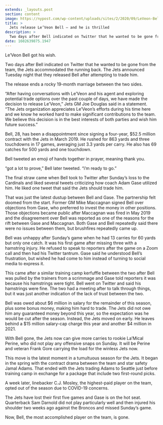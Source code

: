 ```yaml
--- 
extends: _layouts.post 
section: content 
image: https://nypost.com/wp-content/uploads/sites/2/2020/09/LeVeon-Bell-1.jpg?quality=90&strip=all&w=1200 
title: > 
  Jets release Le’Veon Bell — and he is thrilled 
description: > 
  Two days after Bell indicated on Twitter that he wanted to be gone from the team, the Jets accommodated the running back.The Jets announced Tuesday night that they released Bell after attempting to trade him.“After having conversations with Le’Veon and his agent and exploring potential trade options over the past couple of days, we have made the decision to release Le’Veon,” Jets GM Joe Douglas said in a statement.Both Gase and Bell repeatedly said there were no issues between them, but brushfires repeatedly came up.With Bell gone, the Jets now can give more carries to rookie La’Mical Perine, who did not play any offensive snaps on Sunday. 
date: 1602639875.1947 
--- 
```

Le’Veon Bell got his wish.

Two days after Bell indicated on Twitter that he wanted to be gone from the team, the Jets accommodated the running back. The Jets announced Tuesday night that they released Bell after attempting to trade him.

The release ends a rocky 19-month marriage between the two sides.

“After having conversations with Le’Veon and his agent and exploring potential trade options over the past couple of days, we have made the decision to release Le’Veon,” Jets GM Joe Douglas said in a statement. “The Jets organization appreciates Le’Veon’s efforts during his time here and we know he worked hard to make significant contributions to the team. We believe this decision is in the best interests of both parties and wish him future success.”

Bell, 28, has been a disappointment since signing a four-year, $52.5 million contract with the Jets in March 2019. He rushed for 863 yards and three touchdowns in 17 games, averaging just 3.3 yards per carry. He also has 69 catches for 500 yards and one touchdown.

Bell tweeted an emoji of hands together in prayer, meaning thank you.

“got a lot to prove,” Bell later tweeted. “i’m ready to go.”

The final straw came when Bell took to Twitter after Sunday’s loss to the Cardinals and liked several tweets criticizing how coach Adam Gase utilized him. He liked one tweet that said the Jets should trade him.

That was just the latest dustup between Bell and Gase. The partnership felt doomed from the start. Former GM Mike Maccagnan signed Bell over objections from Gase, who preferred to invest the money in other positions. Those objections became public after Maccagnan was fired in May 2019 and the disagreement over Bell was reported as one of the reasons for the rift between Gase and Maccagnan. Both Gase and Bell repeatedly said there were no issues between them, but brushfires repeatedly came up.

Bell was unhappy after Sunday’s game when he had 13 carries for 60 yards but only one catch. It was his first game after missing three with a hamstring injury. He refused to speak to reporters after the game on a Zoom call and then had his Twitter tantrum. Gase said he understood Bell’s frustration, but wished he had come to him instead of turning to social media to express it.

This came after a similar training camp kerfuffle between the two after Bell was pulled by the trainers from a scrimmage and Gase told reporters it was because his hamstrings were tight. Bell went on Twitter and said his hamstrings were fine. The two had a meeting after to talk through things, but it was just another indication of the lack of trust between the two.

Bell was owed about $6 million in salary for the remainder of this season, plus some bonus money, making him hard to trade. The Jets did not owe him any guaranteed money beyond this year, so the expectation was he would be cut after the season. Instead, the Jets moved on early. He leaves behind a $15 million salary-cap charge this year and another $4 million in 2021.

With Bell gone, the Jets now can give more carries to rookie La’Mical Perine, who did not play any offensive snaps on Sunday. It will be Perine and veteran Frank Gore carrying the load for the winless Jets now.

This move is the latest moment in a tumultuous season for the Jets. It began in the spring with the contract drama between the team and star safety Jamal Adams. That ended with the Jets trading Adams to Seattle just before training camp in exchange for a package that include two first-round picks.

A week later, linebacker C.J. Mosley, the highest-paid player on the team, opted out of the season due to COVID-19 concerns.

The Jets have lost their first five games and Gase is on the hot seat. Quarterback Sam Darnold did not play particularly well and then injured his shoulder two weeks ago against the Broncos and missed Sunday’s game.

Now, Bell, the most accomplished player on the team, is gone.